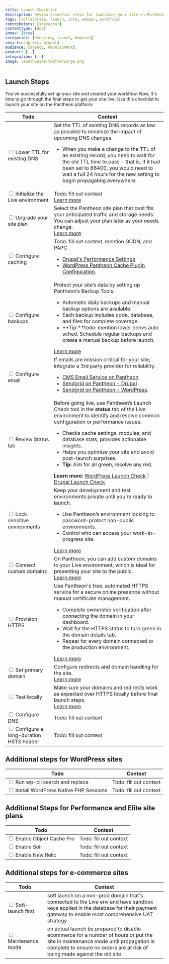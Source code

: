 ```yaml
---
title: Launch Checklist
description: Review essential steps for launching your site on Pantheon.
tags: [collaborate, launch, site, webops, workflow]
contributors: [stevector]
contenttype: [doc]
innav: [true]
categories: [overview, launch, domains]
cms: [wordpress, drupal]
audience: [agency, development]
product: [--]
integration: [--]
image: launchGuide-twitterLarge.png
---
```

## Launch Steps
You've successfully set up your site and created your workflow. Now, it's time to go through the final steps to get your site live. Use this checklist to launch your site on the Pantheon platform: 

| Todo         | Context |
| ------------- | -------------------------------------- |
| <input type="checkbox" /> Lower TTL for existing DNS | Set the TTL of existing DNS records as low as possible to minimize the impact of upcoming DNS changes.<ul><li>When you make a change to the TTL of an existing record, you need to wait for the old TTL time to pass - that is, if it had been set to 86400, you would need to wait a full 24 hours for the new setting to begin propagating everywhere.</li></ul>|
| <input type="checkbox" /> Initialize the Live environment | Todo: fill out context<br/>[Learn more](/guides/getstarted/addsite/#create-the-live-environment)|
| <input type="checkbox" /> Upgrade your site plan | Select the Pantheon site plan that best fits your anticipated traffic and storage needs. You can adjust your plan later as your needs change.<br/>[Learn more](/guides/account-mgmt/plans/site-plans#purchase-a-plan)|
| <input type="checkbox" /> Configure caching| Todo: fill out context, mention GCDN, and PAPC<br/><ul><li>[Drupal's Performance Settings](/drupal-cache)</li><li>[WordPress Pantheon Cache Plugin Configuration](/guides/wordpress-configurations/wordpress-cache-plugin).</li></ul>|
| <input type="checkbox" /> Configure backups | Protect your site’s data by setting up Pantheon’s Backup Tools.<ul><li>Automatic daily backups and manual backup options are available.</li><li>Each backup includes code, database, and files for complete coverage.</li><li> **Tip:**todo: mention lower eenvs auto sched. Schedule regular backups and create a manual backup before launch.</li></ul>[Learn more](/guides/backups#automatic-backup-schedule-and-retention) |
| <input type="checkbox" /> Configure email | If emails are mission critical for your site, integrate a 3rd party provider for reliability. <br/><ul><li>[CMS Email Service on Pantheon](/email)</li><li>[Sendgrid on Pantheon - Drupal](/sendgrid)</li><li>[Sendgrid on Pantheon - WordPress](/guides/wordpress-configurations/sendgrid-wordpress-wp-mail-smtp).</li></ul>|
| <input type="checkbox" /> Review Status tab | Before going live, use Pantheon’s Launch Check tool in the **status** tab of the Live environment to identify and resolve common configuration or performance issues.<ul><li>Checks cache settings, modules, and database stats; provides actionable insights.</li><li>Helps you optimize your site and avoid post-launch surprises.</li><li>**Tip:** Aim for all green, resolve any red.</li></ul>**Learn more:**  [WordPress Launch Check](/guides/wordpress-pantheon/wordpress-launch-check) \| [Drupal Launch Check](/drupal-launch-check/) |
| <input type="checkbox" /> Lock sensitive environments |Keep your development and test environments private until you’re ready to launch.<ul><li>Use Pantheon’s environment locking to password-protect non-public environments.</li><li>Control who can access your work-in-progress site.</li></ul>[Learn more](/guides/secure-development/security-tool)|
| <input type="checkbox" /> Connect custom domains | On Pantheon, you can add custom domains to your Live environment, which is ideal for presenting your site to the public. <br/>[Learn more](/guides/launch/domains/#connect-domain) |
| <input type="checkbox" /> Provision HTTPS | Use Pantheon's free, automated HTTPS service for a secure online presence without manual certificate management.<ul><li>Complete ownership verification after connecting the domain in your dashboard.</li><li> Wait for the HTTPS status to turn green in the domain details tab.</li><li>Repeat for every domain connected to the production environment.</li></ul>[Learn more](/guides/launch/domains/#avoid-https-interruption)|
| <input type="checkbox" /> Set primary domain | Configure redirects and domain handling for the site. <br/>[Learn more](/guides/domains/primary-domain)|
| <input type="checkbox" /> Test locally | Make sure your domains and redirects work as expected over HTTPS locally before final launch steps. <br/>[Learn more](/guides/domains/hosts-file)|
| <input type="checkbox" /> Configure DNS | Todo: fill out context|
| <input type="checkbox" /> Configure a long-duration HSTS header | Todo: fill out context|

## Additional steps for WordPress sites
| Todo         | Context |
| ------------- | -------------------------------------- |
| <input type="checkbox" /> Run wp-cli search and replace | Todo: fill out context|
| <input type="checkbox" /> Install WordPress Native PHP Sessions | Todo: fill out context|


## Additional Steps for Performance and Elite site plans
| Todo         | Context |
| ------------- | -------------------------------------- |
| <input type="checkbox" /> Enable Object Cache Pro | Todo: fill out context|
| <input type="checkbox" /> Enable Solr | Todo: fill out context|
| <input type="checkbox" /> Enable New Relic | Todo: fill out context|


## Additional steps for e-commerce sites 
| Todo         | Context |
| ------------- | -------------------------------------- |
| <input type="checkbox" /> Soft-launch first | soft launch on a non-prod domain that's connected to the Live env and have sandbox keys applied in the database for their payment gateway to enable most comprehensive UAT strategy |
| <input type="checkbox" /> Maintenance mode | on actual launch be prepared to disable ecommerce for a number of hours or put the site in maintenance mode until propagation is complete to ensure no orders are at risk of being made against the old site |
